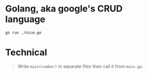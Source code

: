 # Golang, aka google's CRUD language
```
go run ./nice.go
```

# Technical 

> Write `main(number)` in separate files then call it from `main.go`.

